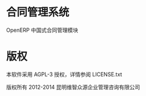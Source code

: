 合同管理系统
=============

OpenERP 中国式合同管理模块


版权
====
本软件采用 AGPL-3 授权，详情参阅 LICENSE.txt

版权所有 2012-2014 昆明维智众源企业管理咨询有限公司

